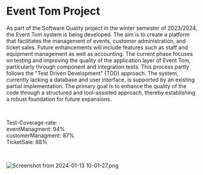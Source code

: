 
<h1>Event Tom Project</h1>

<p>
As part of the Software Quality project in the winter semester of 2023/2024, the Event Tom system is being developed. The aim is to create a platform that facilitates the management of events, customer administration, and ticket sales. Future enhancements will include features such as staff and equipment management as well as accounting. The current phase focuses on testing and improving the quality of the application layer of Event Tom, particularly through component and integration tests. This process partly follows the "Test Driven Development" (TDD) approach. The system, currently lacking a database and user interface, is supported by an existing partial implementation. The primary goal is to enhance the quality of the code through a structured and tool-assisted approach, thereby establishing a robust foundation for future expansions.
</p> <br>
<p>
Test-Coverage-rate: <br>
eventManagment: 94% <br>
customerManagment: 87% <br>
TicketSale: 88%
</p><br>


![Screenshot from 2024-01-13 10-01-27.png](..%2F..%2FPictures%2FScreenshots%2FScreenshot%20from%202024-01-13%2010-01-27.png)